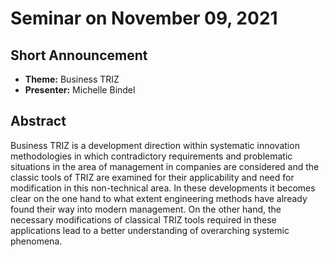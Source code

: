 # Seminar on November 09, 2021

## Short Announcement

* __Theme:__   Business TRIZ
* __Presenter:__ Michelle Bindel

## Abstract

Business TRIZ is a development direction within systematic innovation
methodologies in which contradictory requirements and problematic situations
in the area of management in companies are considered and the classic tools of
TRIZ are examined for their applicability and need for modification in this
non-technical area. In these developments it becomes clear on the one hand to
what extent engineering methods have already found their way into modern
management. On the other hand, the necessary modifications of classical TRIZ
tools required in these applications lead to a better understanding of
overarching systemic phenomena.